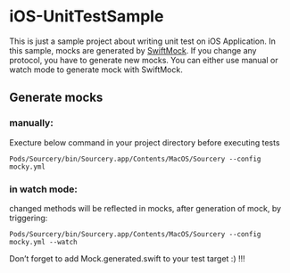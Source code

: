 # iOS-UnitTestSample

This is just a sample project about writing unit test on iOS Application. In this sample, mocks are generated by [SwiftMock](https://github.com/MakeAWishFoundation/SwiftyMocky).
If you change any protocol, you have to generate new mocks. You can either use manual or watch mode to generate mock with SwiftMock. 


## Generate mocks

### manually:

Execture below command in your project directory before executing tests

```
Pods/Sourcery/bin/Sourcery.app/Contents/MacOS/Sourcery --config mocky.yml
```

### in watch mode: 

changed methods will be reflected in mocks, after generation of mock, by triggering:

```
Pods/Sourcery/bin/Sourcery.app/Contents/MacOS/Sourcery --config mocky.yml --watch
```


Don’t forget to add Mock.generated.swift to your test target :) !!!
